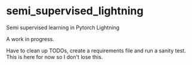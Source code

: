 # semi_supervised_lightning
Semi supervised learning in Pytorch Lightning


A work in progress.

Have to clean up TODOs, create a requirements file and run a sanity test.
This is here for now so I don't lose this.
